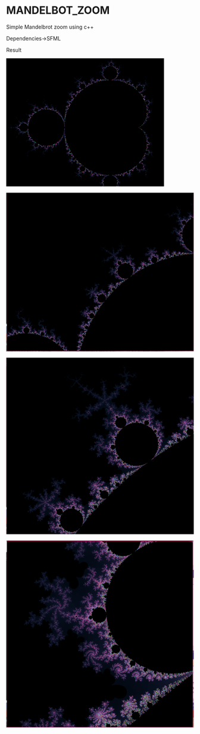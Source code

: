 # MANDELBOT_ZOOM
Simple Mandelbrot zoom using c++

Dependencies->SFML

Result






![](images/a.PNG)

![](images/b.PNG)

![](images/c.PNG)

![](images/d.PNG)
